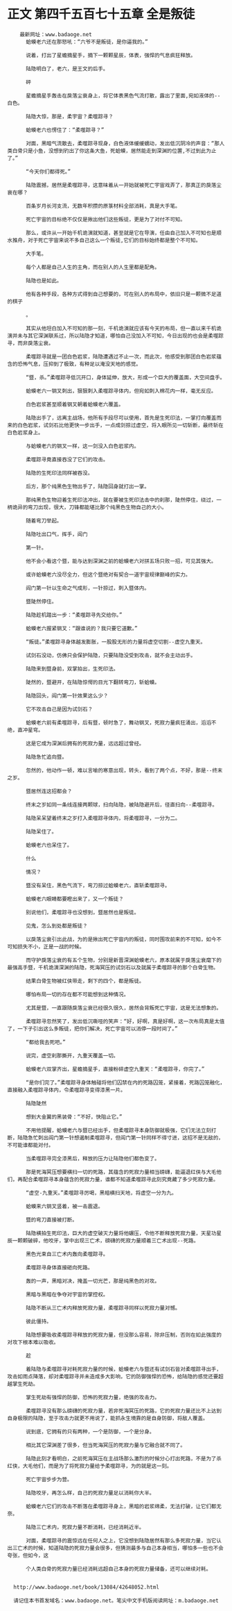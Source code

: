 # 正文 第四千五百七十五章 全是叛徒
        最新网址：www.badaoge.net
          蛤蟆老六还在那怒吼：“六爷不是叛徒，是你逼我的。”
      
          说着，打出了星蟾摘星手，摘下一颗颗星辰，体表，强悍的气息疯狂释放。
      
          陆隐明白了，老六，是王文的后手。
      
          砰
      
          星蟾摘星手轰击在戾落尘衰身上，将它体表黑色气流打散，露出了里面,宛如液体的--白色。
      
          陆隐大惊，那是，柔宇宙？柔噬踪寻？
      
          蛤蟆老六也愣住了：“柔噬踪寻？”
      
          对面，黑暗气流散去，柔噬踪寻现身，白色液体缓缓蠕动，发出低沉阴冷的声音：“那人类白骨只是小鱼，没想到钓出了你这条大鱼，死蛤蟆，居然能走到深渊的位置,不过到此为止了。”
      
          “今天你们都得死。”
      
          陆隐震撼，居然是柔噬踪寻，这意味着从一开始就被死亡宇宙戏弄了，那真正的戾落尘衰在哪？
      
          百条岁月长河支流，无数年积攒的原箓材料全部消耗，真是大手笔。
      
          死亡宇宙的目标绝不仅仅是揪出他们这些叛徒，更是为了对付不可知。
      
          那么，或许从一开始千机诡演就知道，甚至就是它在导演，任由自己加入不可知也是顺水推舟，对于死亡宇宙来说不多自己这么一个叛徒,它们的目标始终都是整个不可知。
      
          大手笔。
      
          每个人都是自己人生的主角，而在别人的人生里都是配角。
      
          陆隐也是如此。
      
          他有各种手段，各种方式得到自己想要的，可在别人的布局中，依旧只是一颗微不足道的棋子
      
          。
      
          其实从他坦白加入不可知的那一刻，千机诡演就应该有今天的布局，但一直以来千机诡演并未与其它深渊联系过，所以陆隐才知道，哪怕自己没加入不可知，今日出现的也会是柔噬踪寻，而非戾落尘衰。
      
          柔噬踪寻就是一团白色岩浆，陆隐遭遇过不止一次，而此次，他感受到那团白色岩浆蕴含的恐怖气息，压抑到了极致，有种足以淹没天地的感觉。
      
          “暨，杀。”柔噬踪寻低沉开口，身体延伸，放大，形成一个巨大的覆盖面，大空间盘手。
      
          蛤蟆老六一钢叉刺出，狠狠刺入柔噬踪寻体内，但宛如刺入棉花内一样，毫无反应。
      
          白色岩浆甚至顺着钢叉朝着蛤蟆老六覆盖。
      
          陆隐出手了，远离主战场，他所有手段尽可以使用，首先是生死印法，一掌打向覆盖而来的白色岩浆，试剑石比他更快一步出手，一点成剑掠过虚空，将入眼所见一切斩断，最终斩在白色岩浆身上。
      
          与蛤蟆老六的钢叉一样，这一剑没入白色岩浆内。
      
          柔噬踪寻竟直接吞没了它们的攻击。
      
          陆隐的生死印法同样被吞没。
      
          后方，那个纯黑色生物出手了，陆隐回身就打出一掌。
      
          那纯黑色生物迎着生死印法冲出，就在要被生死印法击中的刹那，陡然停住，绕过，一柄诡异的弯刀出现，很大，刀锋都能堪比那个纯黑色生物自己的大小。
      
          随着弯刀举起。
      
          陆隐吐出口气，挥手，阎门
      
          第一针。
      
          他不会小看这个暨，能与达到深渊之前的蛤蟆老六对拼五场只败一招，可见其强大。
      
          或许蛤蟆老六没尽全力，但这个暨绝对有契合一道宇宙规律巅峰的实力。
      
          阎门第一针以生命之气成形，一针掠过，刺入暨体内。
      
          暨陡然停住。
      
          陆隐趁机踏出一步：“柔噬踪寻先交给你。”
      
          蛤蟆老六握紧钢叉：“跟谁说的？我只要它道歉。”
      
          “叛徒。”柔噬踪寻身体越发膨胀，一股股无形的力量将虚空切割--虚空九重天。
      
          试剑石没动，仿佛只会保护陆隐，只要陆隐没受到攻击，就不会主动出手。
      
          陆隐来到暨身前，双掌拍出，生死印法。
      
          陡然的，暨避开，在陆隐惊愕的目光下翻转弯刀，斩蛤蟆。
      
          陆隐回头，阎门第一针效果这么少？
      
          它不攻击自己是因为试剑石？
      
          蛤蟆老六前有柔噬踪寻，后有暨，顿时急了，舞动钢叉，死寂力量疯狂涌出，滔滔不绝，直冲星穹。
      
          这是它成为深渊后拥有的死寂力量，远远超过曾经。
      
          陆隐急忙追向暨。
      
          忽然的，他动作一顿，难以言喻的寒意出现，转头，看到了两个点，不好，那是--终末之岁。
      
          暨居然连这招都会？
      
          终末之岁如同一条线连接两颗球，扫向陆隐，被陆隐避开后，径直扫向--柔噬踪寻。
      
          陆隐呆呆望着终末之岁打入柔噬踪寻体内，将柔噬踪寻，一分为二。
      
          陆隐呆住了。
      
          蛤蟆老六也呆住了。
      
          什么
      
          情况？
      
          暨没有呆住，黑色气流下，弯刀掠过蛤蟆老六，直斩柔噬踪寻。
      
          蛤蟆老六眼睛都要瞪出来了，又一个叛徒？
      
          别说他们，柔噬踪寻也没想到，暨居然也是叛徒。
      
          见鬼，怎么到处都是叛徒？
      
          以戾落尘衰引出此战，为的是揪出死亡宇宙内的叛徒，同时围攻前来的不可知，如今不可知损失不小，正是一战的时候。
      
          而守护戾落尘衰的有五个生物，分别是新晋深渊蛤蟆老六，原本就属于戾落尘衰麾下的最强高手暨，千机诡演深渊的陆隐，死海冥压的试剑石以及就属于柔噬踪寻的那个白骨生物。
      
          结果白骨生物被红侠带走，剩下的四个，都是叛徒。
      
          哪怕布局一切的存在都不可能想到这种情况。
      
          尤其是暨，一直跟随戾落尘衰已经很久很久，居然会背叛死亡宇宙，这是无法想象的。
      
          柔噬踪寻忽然笑了，发出低沉嘶哑的笑声：“好，好啊，真是好啊，这一次布局真是太值了，一下子引出这么多叛徒，把你们解决，死亡宇宙可以消停一段时间了。”
      
          “都给我去死吧。”
      
          说完，虚空刹那撕开，九重天覆盖一切。
      
          蛤蟆老六双掌齐出，星蟾摘星手，直接粉碎虚空九重天：“柔噬踪寻，你完了。”
      
          “是你们完了。”柔噬踪寻身体触碰将他们囚禁在内的死路囚笼，紧接着，死路囚笼融化，直接融入柔噬踪寻体内，令柔噬踪寻变得漆黑一片。
      
          陆隐陡然
      
          想到大金翼的黑装骨：“不好，快阻止它。”
      
          不用他提醒，蛤蟆老六与暨已经出手，但柔噬踪寻本身防御就极强，它们无法立刻打断，陆隐急忙刺出阎门第一针想遏制柔噬踪寻，但阎门第一针同样不得寸进，这招不是无敌的，不可能谁都能对付。
      
          当柔噬踪寻完全漆黑后，释放的压力让陆隐他们都色变了。
      
          那是死海冥压想要横扫一切的死路，其蕴含的死寂力量相当磅礴，能逼退红侠与大毛他们，再配合柔噬踪寻本身蕴含的死寂力量，谁都不知道柔噬踪寻此刻究竟藏了多少死寂力量。
      
          “虚空-九重天。”柔噬踪寻厉喝，黑暗横扫天地，将虚空一分为九。
      
          蛤蟆来六钢叉竖着，被一击震退。
      
          暨的弯刀直接被打断。
      
          陆隐横拍生死印法，巨大的虚空破灭力量将他碾压，令他不断释放死寂力量，天星功星辰一颗颗破碎，他咬牙，掌中出现三亡术，磅礴的死寂力量顺着三亡术出现--死路。
      
          黑色光束自三亡术内轰向柔噬踪寻。
      
          柔噬踪寻身体直接砸向死路。
      
          轰的一声，黑暗对决，掩盖一切光芒，那是纯黑色的对攻。
      
          黑暗与黑暗在争夺对宇宙的掌控权。
      
          陆隐不断从三亡术内释放死寂力量，柔噬踪寻同样以死寂力量对憾。
      
          彼此僵持。
      
          陆隐想要吸收柔噬踪寻释放的死寂力量，但没那么容易，除非压制，否则在如此强度的对攻下根本难以吸收。
      
          趁
      
          着陆隐与柔噬踪寻对耗死寂力量的时候，蛤蟆老六与暨还有试剑石皆对柔噬踪寻出手，攻击如雨点降落，却对柔噬踪寻并未造成多大影响，它的防御强悍的恐怖，给陆隐的感觉还要超越掌生死劫。
      
          掌生死劫有强悍的防御，恐怖的死寂力量，绝强的攻击力。
      
          柔噬踪寻没有那么磅礴的死寂力量，若非死海冥压的死路，它的死寂力量还比不上达到自身极限的陆隐，至于攻击力就更不用说了，能抓永生境靠的是自身防御，将敌人覆盖。
      
          说到底，它拥有的只有两种，一个是防御，一个是分身。
      
          相比其它深渊差了很多，但当死海冥压的死寂力量与它融合就不同了。
      
          陆隐此刻才看明白，之前死海冥压在主战场那么激烈的时候分心打出死路，不是为了杀红侠，大毛他们，而是为了将死寂力量给予柔噬踪寻，为的就是这一刻。
      
          死亡宇宙步步为营。
      
          陆隐咬牙，再怎么样，自己的死寂力量足以消耗你大半。
      
          蛤蟆老六它们的攻击不断落在柔噬踪寻身上，黑暗的岩浆绵柔，无法打破，让它们都无奈。
      
          陆隐三亡术内，死寂力量不断消耗，已经消耗近半。
      
          对面，柔噬踪寻的震惊远在任何人之上，它没想到陆隐居然有那么多死寂力量，当它认出三亡术的时候，知道陆隐的死寂力量会很多，但猜测最多与自己本身相当，哪怕多一些也不会夸张，但如今，这
      
          个人类白骨的死寂力量已经消耗远超自己本身的死寂力量储备，还可以继续对耗。
      
      
      http://www.badaoge.net/book/13084/42648052.html
      
      请记住本书首发域名：www.badaoge.net。笔尖中文手机版阅读网址：m.badaoge.net